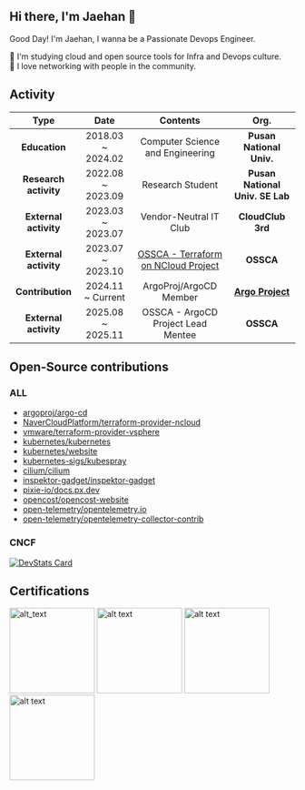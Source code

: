 ## Hi there, I'm Jaehan 👋

Good Day! I'm Jaehan, I wanna be a Passionate Devops Engineer.

🌱 I'm studying cloud and open source tools for Infra and Devops culture.  
👯 I love networking with people in the community.  

## Activity 
| **Type** | **Date** | **Contents** | **Org.** |
|:------:|:---------------:|:--------:|:--------:|
| **Education** | 2018.03 ~ 2024.02 | Computer Science and Engineering | **Pusan National Univ.** | 
| **Research activity** | 2022.08 ~ 2023.09 | Research Student | **Pusan National Univ. SE Lab** | 
| **External activity** | 2023.03 ~ 2023.07 | Vendor-Neutral IT Club | **CloudClub 3rd** | 
| **External activity** | 2023.07 ~ 2023.10 | [OSSCA - Terraform on NCloud Project](https://dawn-red-a29.notion.site/OSS-42ad4b75f5814483a24cf8e162fcc9de?pvs=4) | **OSSCA** |
| **Contribution** | 2024.11 ~ Current | ArgoProj/ArgoCD Member | **[Argo Project](https://github.com/argoproj)** | 
| **External activity** | 2025.08 ~ 2025.11 | OSSCA - ArgoCD Project Lead Mentee | **OSSCA** |

## Open-Source contributions

### ALL
- [argoproj/argo-cd](https://github.com/argoproj/argo-cd/pulls?q=is%3Apr+author%3Ajaehanbyun)
- [NaverCloudPlatform/terraform-provider-ncloud](https://github.com/NaverCloudPlatform/terraform-provider-ncloud/pulls?q=is%3Apr+author%3Ajaehanbyun)
- [vmware/terraform-provider-vsphere](https://github.com/vmware/terraform-provider-vsphere/pulls?q=is%3Apr+author%3Ajaehanbyun)
- [kubernetes/kubernetes](https://github.com/kubernetes/kubernetes/pulls?q=is%3Apr+author%3Ajaehanbyun)
- [kubernetes/website](https://github.com/kubernetes/website/pulls?q=is%3Apr+author%3Ajaehanbyun)
- [kubernetes-sigs/kubespray](https://github.com/kubernetes-sigs/kubespray/pulls?q=is%3Apr+author%3Ajaehanbyun)
- [cilium/cilium](https://github.com/cilium/cilium/pulls?q=is%3Apr+author%3Ajaehanbyun)
- [inspektor-gadget/inspektor-gadget](https://github.com/inspektor-gadget/inspektor-gadget/pulls?q=is%3Apr+author%3Ajaehanbyun)
- [pixie-io/docs.px.dev](https://github.com/pixie-io/docs.px.dev/pulls?q=is%3Apr+author%3Ajaehanbyun)
- [opencost/opencost-website](https://github.com/opencost/opencost-website/pulls?q=is%3Apr+author%3Ajaehanbyun)
- [open-telemetry/opentelemetry.io](https://github.com/open-telemetry/opentelemetry.io/pulls?q=is%3Apr+author%3Ajaehanbyun)
- [open-telemetry/opentelemetry-collector-contrib](https://github.com/open-telemetry/opentelemetry-collector-contrib/pulls?q=is%3Apr+author%3Ajaehanbyun)

### CNCF
[![DevStats Card](https://devstats.me/?username=jaehanbyun)](https://github.com/tico88612/devstats-card)


## Certifications

[<img alt="alt_text" width="150px" src="https://user-images.githubusercontent.com/30142314/173233128-57b9591a-e8d0-4132-8422-941f92276ee3.png" />](https://www.credly.com/badges/d4bde08b-7ca9-4feb-b397-8fc6046e319d/public_url) 
[<img alt="alt text" width="150px" src="https://user-images.githubusercontent.com/30142314/173233379-f13c5f4b-fab1-434e-b38c-1aab969e7803.png" />](https://www.credly.com/badges/ce1ee956-07c3-4edf-9c57-5df430a72fda/public_url)
[<img alt="alt text" width="150px" src="https://github.com/user-attachments/assets/a8c6b70e-561c-4aaa-8b37-c5e2952b69d5" />](https://www.credly.com/badges/02077c67-d080-4187-ad01-2d9e85fce59d/public_url)
[<img alt="alt text" width="150px" src="https://github.com/user-attachments/assets/572d13e9-d952-482e-af2e-78dfb7b64789" />](https://www.credly.com/badges/880ecad7-1af6-40a4-9f88-9ede4312ac9c/public_url)
